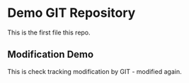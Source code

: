 # Demo GIT Repository

This is the first file this repo.

## Modification Demo

This is check tracking modification by GIT -  modified again.